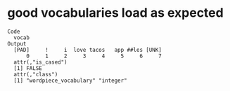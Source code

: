 # good vocabularies load as expected

    Code
      vocab
    Output
      [PAD]     !     i  love tacos   app ##les [UNK] 
          0     1     2     3     4     5     6     7 
      attr(,"is_cased")
      [1] FALSE
      attr(,"class")
      [1] "wordpiece_vocabulary" "integer"             

